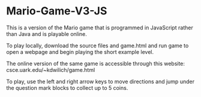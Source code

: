 # Mario-Game-V3-JS
This is a version of the Mario game that is programmed in JavaScript rather than Java and is playable online.

To play locally, download the source files and game.html and run game to open a webpage and begin playing the short example level.

The online version of the same game is accessible through this website: csce.uark.edu/~kdwilich/game.html

To play, use the left and right arrow keys to move directions and jump under the question mark blocks to collect up to 5 coins.


